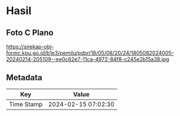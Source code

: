 # Hasil

## Foto C Plano

https://sirekap-obj-formc.kpu.go.id/b1e3/pemilu/pdpr/18/05/08/20/24/1805082024005-20240214-205109--ee0c62e7-11ca-4972-84f8-c245e2b15a38.jpg


## Metadata

| Key        | Value               |
| ---------- | ------------------- |
| Time Stamp | 2024-02-15 07:02:30 |



